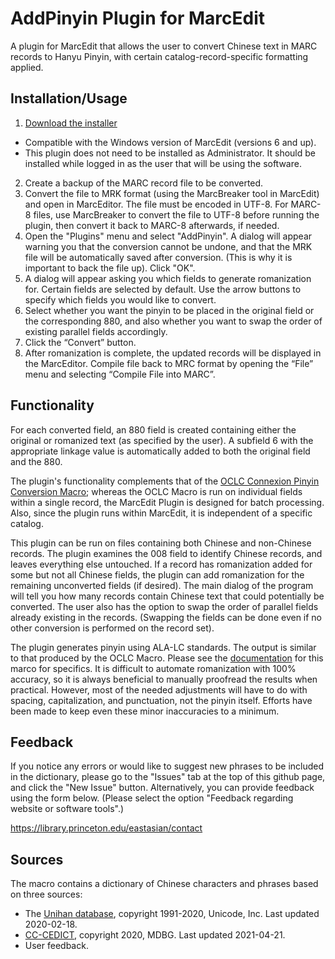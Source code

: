 # AddPinyin Plugin for MarcEdit
A plugin for MarcEdit that allows the user to convert Chinese text in MARC records to Hanyu Pinyin, with certain catalog-record-specific formatting applied. 

## Installation/Usage

1. [Download the installer](https://github.com/pulibrary/addpinyin-marcedit/releases/latest/download/InstallAddPinyin.exe)
 - Compatible with the Windows version of MarcEdit (versions 6 and up).
 - This plugin does not need to be installed as Administrator.  It should be installed while logged in as the user that will be using the software.
2. Create a backup of the MARC record file to be converted.
3. Convert the file to MRK format (using the MarcBreaker tool in MarcEdit) and open in MarcEditor. The file must be encoded in UTF-8.  For MARC-8 files, use MarcBreaker to convert the file to UTF-8 before running the plugin, then convert it back to MARC-8 afterwards, if needed.
4. Open the "Plugins" menu and select "AddPinyin". A dialog will appear warning you that the conversion cannot be undone, and that the MRK file will be automatically saved after conversion. (This is why it is important to back the file up). Click "OK".
5. A dialog will appear asking you which fields to generate romanization for. Certain fields are selected by default. Use the arrow buttons to specify which fields you would like to convert.
6. Select whether you want the pinyin to be placed in the original field or the corresponding 880, and also whether you want to swap the order of existing parallel fields accordingly.
7. Click the “Convert” button.
8. After romanization is complete, the updated records will be displayed in the MarcEditor. Compile file back to MRC format by opening the “File” menu and selecting “Compile File into MARC”.

## Functionality
For each converted field, an 880 field is created containing either the original or romanized text (as specified by the user). A subfield 6 with the appropriate linkage value is automatically added to both the original field and the 880. 

The plugin's functionality complements that of the [OCLC Connexion Pinyin Conversion Macro](https://github.com/pulibrary/oclcpinyin); whereas the OCLC Macro is run on individual fields within a single record, the MarcEdit Plugin is designed for batch processing.  Also, since the plugin runs within MarcEdit, it is independent of a specific catalog.

This plugin can be run on files containing both Chinese and non-Chinese records. The plugin examines the 008 field to identify Chinese records, and leaves everything else untouched.  If a record has romanization added for some but not all Chinese fields, the plugin can add romanization for the remaining unconverted fields (if desired).  The main dialog of the program will tell you how many records contain Chinese text that could potentially be converted.  The user also has the option to swap the order of parallel fields already existing in the records.  (Swapping the fields can be done even if no other conversion is performed on the record set).

The plugin generates pinyin using ALA-LC standards. The output is similar to that produced by the OCLC Macro. Please see the [documentation](https://github.com/pulibrary/oclcpinyin#functionality) for this marco for specifics. It is difficult to automate romanization with 100% accuracy, so it is always beneficial to manually proofread the results when practical. However, most of the needed adjustments will have to do with spacing, capitalization, and punctuation, not the pinyin itself. Efforts have been made to keep even these minor inaccuracies to a minimum. 

## Feedback
If you notice any errors or would like to suggest new phrases to be included in the dictionary, please go to the "Issues" tab at the top of this github page, and click the "New Issue" button. Alternatively, you can provide feedback using the form below. (Please select the option "Feedback regarding website or software tools".)

https://library.princeton.edu/eastasian/contact

## Sources
The macro contains a dictionary of Chinese characters and phrases based on three sources:
- The [Unihan database](http://unicode.org/charts/unihan.html), copyright 1991-2020, Unicode, Inc. Last updated 2020-02-18.
- [CC-CEDICT](http://www.mdbg.net/chinese/dictionary?page=cedict), copyright 2020, MDBG. Last updated 2021-04-21.
- User feedback.
